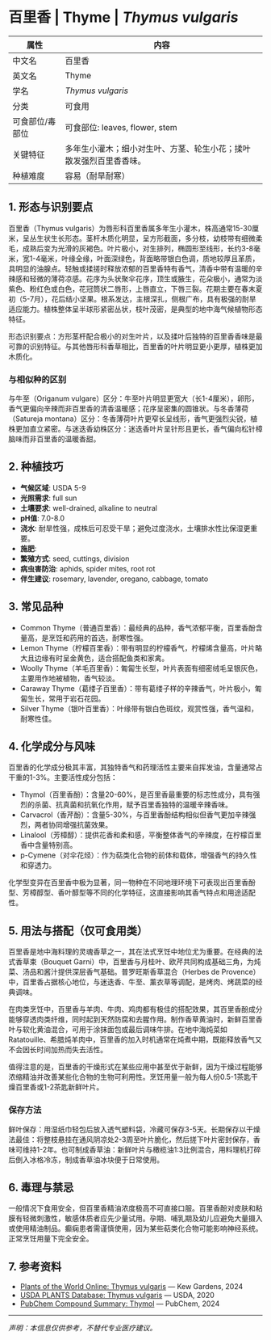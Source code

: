 # 百里香 | Thyme | *Thymus vulgaris*

| 属性 | 内容 |
|------|------|
| 中文名 | 百里香 |
| 英文名 | Thyme |
| 学名 | *Thymus vulgaris* |
| 分类 | 可食用 |
| 可食部位/毒部位 | 可食部位: leaves, flower, stem |
| 关键特征 | 多年生小灌木；细小对生叶、方茎、轮生小花；揉叶散发强烈百里香香味。 |
| 种植难度 | 容易（耐旱耐寒） |

## 1. 形态与识别要点

百里香（Thymus vulgaris）为唇形科百里香属多年生小灌木，株高通常15-30厘米，呈丛生状生长形态。茎杆木质化明显，呈方形截面，多分枝，幼枝带有细微柔毛，成熟后变为光滑的灰褐色。叶片极小，对生排列，椭圆形至线形，长约3-8毫米，宽1-4毫米，叶缘全缘，叶面深绿色，背面略带银白色调，质地较厚且革质，具明显的油腺点。轻触或揉搓时释放浓郁的百里香特有香气，清香中带有温暖的辛辣感和轻微的薄荷凉感。花序为头状聚伞花序，顶生或腋生，花朵极小，通常为淡紫色、粉红色或白色，花冠筒状二唇形，上唇直立，下唇三裂。花期主要在春末夏初（5-7月），花后结小坚果。根系发达，主根深扎，侧根广布，具有极强的耐旱适应能力。植株整体呈半球形紧密丛状，枝叶茂密，是典型的地中海气候植物形态特征。

形态识别要点：方形茎杆配合极小的对生叶片，以及揉叶后独特的百里香香味是最可靠的识别特征。与其他唇形科香草相比，百里香的叶片明显更小更厚，植株更加木质化。

### 与相似种的区别

与牛至（Origanum vulgare）区分：牛至叶片明显更宽大（长1-4厘米），卵形，香气更偏向辛辣而非百里香的清香温暖感；花序呈密集的圆锥状。与冬香薄荷（Satureja montana）区分：冬香薄荷叶片更窄长呈线形，香气更强烈尖锐，植株更加直立紧密。与迷迭香幼株区分：迷迭香叶片呈针形且更长，香气偏向松针樟脑味而非百里香的温暖香甜。

## 2. 种植技巧

- **气候区域**: USDA 5-9
- **光照需求**: full sun
- **土壤要求**: well-drained, alkaline to neutral
- **pH值**: 7.0-8.0
- **浇水**: 耐旱性强，成株后可忍受干旱；避免过度浇水，土壤排水性比保湿更重要。
- **施肥**: 
- **繁殖方式**: seed, cuttings, division
- **病虫害防治**: aphids, spider mites, root rot
- **伴生建议**: rosemary, lavender, oregano, cabbage, tomato

## 3. 常见品种

- Common Thyme（普通百里香）：最经典的品种，香气浓郁平衡，百里香酚含量高，是烹饪和药用的首选，耐寒性强。
- Lemon Thyme（柠檬百里香）：带有明显的柠檬香气，柠檬烯含量高，叶片略大且边缘有时呈金黄色，适合搭配鱼类和家禽。
- Woolly Thyme（羊毛百里香）：匍匐生长型，叶片表面有细密绒毛呈银灰色，主要用作地被植物，香气较淡。
- Caraway Thyme（葛缕子百里香）：带有葛缕子样的辛辣香气，叶片极小，匍匐生长，常用于岩石花园。
- Silver Thyme（银叶百里香）：叶缘带有银白色斑纹，观赏性强，香气温和，耐寒性佳。

## 4. 化学成分与风味

百里香的化学成分极其丰富，其独特香气和药理活性主要来自挥发油，含量通常占干重的1-3%。主要活性成分包括：
- Thymol（百里香酚）：含量20-60%，是百里香最重要的标志性成分，具有强烈的杀菌、抗真菌和抗氧化作用，赋予百里香独特的温暖辛辣香味。
- Carvacrol（香芹酚）：含量5-30%，与百里香酚结构相似但香气更加辛辣强烈，两者协同增强抗菌效果。
- Linalool（芳樟醇）：提供花香和柔和感，平衡整体香气的辛辣度，在柠檬百里香中含量特别高。
- p-Cymene（对伞花烃）：作为萜类化合物的前体和载体，增强香气的持久性和穿透力。

化学型变异在百里香中极为显著，同一物种在不同地理环境下可表现出百里香酚型、芳樟醇型、香叶醇型等不同的化学特征，这直接影响其香气特点和用途适配性。

## 5. 用法与搭配（仅可食用类）

百里香是地中海料理的灵魂香草之一，其在法式烹饪中地位尤为重要。在经典的法式香草束（Bouquet Garni）中，百里香与月桂叶、欧芹共同构成基础三角，为炖菜、汤品和酱汁提供深层香气基础。普罗旺斯香草混合（Herbes de Provence）中，百里香占据核心地位，与迷迭香、牛至、薰衣草等调配，是烤肉、烤蔬菜的经典调味。

在肉类烹饪中，百里香与羊肉、牛肉、鸡肉都有极佳的搭配效果，其百里香酚成分能够穿透肉类纤维，同时起到天然防腐和去腥作用。制作香草黄油时，新鲜百里香叶与软化黄油混合，可用于涂抹面包或最后调味牛排。在地中海炖菜如Ratatouille、希腊炖羊肉中，百里香的加入时机通常在炖煮中期，既能释放香气又不会因长时间加热而失去活性。

值得注意的是，百里香的干燥形式在某些应用中甚至优于新鲜，因为干燥过程能够浓缩精油并改善某些化合物的生物可利用性。烹饪用量一般为每人份0.5-1茶匙干燥百里香或1-2茶匙新鲜叶片。

### 保存方法

鲜叶保存：用湿纸巾轻包后放入透气塑料袋，冷藏可保存3-5天。长期保存以干燥法最佳：将整枝悬挂在通风阴凉处2-3周至叶片脆化，然后搓下叶片密封保存，香味可维持1-2年。也可制成香草油：新鲜叶片与橄榄油1:3比例混合，用料理机打碎后倒入冰格冷冻，制成香草油冰块便于日常使用。

## 6. 毒理与禁忌

一般情况下食用安全，但百里香精油浓度极高不可直接口服。百里香酚对皮肤和粘膜有轻微刺激性，敏感体质者应先少量试用。孕期、哺乳期及幼儿应避免大量摄入或使用精油制品。癫痫患者需谨慎使用，因为某些萜类化合物可能影响神经系统。正常烹饪用量下完全安全。

## 7. 参考资料

- [Plants of the World Online: Thymus vulgaris](https://powo.science.kew.org/taxon/urn:lsid:ipni.org:names:448982-1) — Kew Gardens, 2024
- [USDA PLANTS Database: Thymus vulgaris](https://plants.usda.gov/home/plantProfile?symbol=THYVU) — USDA, 2020
- [PubChem Compound Summary: Thymol](https://pubchem.ncbi.nlm.nih.gov/compound/Thymol) — PubChem, 2024

---
*声明：本信息仅供参考，不替代专业医疗建议。*